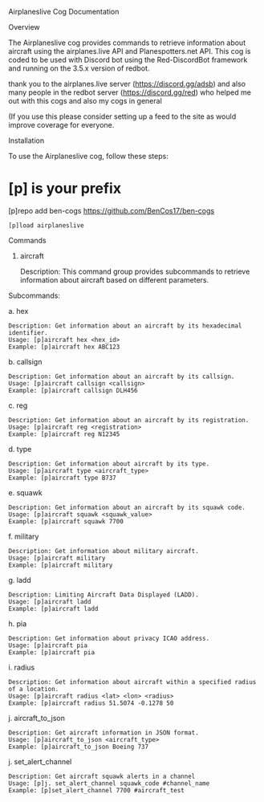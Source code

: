 Airplaneslive Cog Documentation

Overview

The Airplaneslive cog provides commands to retrieve information about aircraft using the airplanes.live API and Planespotters.net API. 
This cog is coded to be used with Discord bot using the Red-DiscordBot framework and running on the 3.5.x version of redbot.

thank you to the airplanes.live server (https://discord.gg/adsb) and also many people in the redbot server (https://discord.gg/red) who helped me out with this cogs and also my cogs in general 

(If you use this please consider setting up a feed to the site as would improve coverage for everyone.



Installation


To use the Airplaneslive cog, follow these steps:

# [p] is your prefix


[p]repo add ben-cogs https://github.com/BenCos17/ben-cogs



    [p]load airplaneslive

Commands
1. aircraft

    Description: This command group provides subcommands to retrieve information about aircraft based on different parameters.

Subcommands:    

a. hex

    Description: Get information about an aircraft by its hexadecimal identifier.
    Usage: [p]aircraft hex <hex_id>
    Example: [p]aircraft hex ABC123

b. callsign

    Description: Get information about an aircraft by its callsign.
    Usage: [p]aircraft callsign <callsign>
    Example: [p]aircraft callsign DLH456

c. reg

    Description: Get information about an aircraft by its registration.
    Usage: [p]aircraft reg <registration>
    Example: [p]aircraft reg N12345

d. type

    Description: Get information about aircraft by its type.
    Usage: [p]aircraft type <aircraft_type>
    Example: [p]aircraft type B737

e. squawk

    Description: Get information about an aircraft by its squawk code.
    Usage: [p]aircraft squawk <squawk_value>
    Example: [p]aircraft squawk 7700

f. military

    Description: Get information about military aircraft.
    Usage: [p]aircraft military
    Example: [p]aircraft military

g. ladd

    Description: Limiting Aircraft Data Displayed (LADD).
    Usage: [p]aircraft ladd
    Example: [p]aircraft ladd

h. pia

    Description: Get information about privacy ICAO address.
    Usage: [p]aircraft pia
    Example: [p]aircraft pia

i. radius

    Description: Get information about aircraft within a specified radius of a location.
    Usage: [p]aircraft radius <lat> <lon> <radius>
    Example: [p]aircraft radius 51.5074 -0.1278 50

j. aircraft_to_json

    Description: Get aircraft information in JSON format.
    Usage: [p]aircraft_to_json <aircraft_type>
    Example: [p]aircraft_to_json Boeing 737

j. set_alert_channel

    Description: Get aircraft squawk alerts in a channel 
    Usage: [p]j. set_alert_channel squawk_code #channel_name
    Example: [p]set_alert_channel 7700 #aircraft_test


